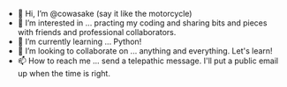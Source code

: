 - 👋 Hi, I’m @cowasake (say it like the motorcycle)
- 👀 I’m interested in ... practing my coding and sharing bits and pieces with friends and professional collaborators.
- 🌱 I’m currently learning ... Python! 
- 💞️ I’m looking to collaborate on ... anything and everything. Let's learn!
- 📫 How to reach me ... send a telepathic message. I'll put a public email up when the time is right.

<!---
cowasake/cowasake is a ✨ special ✨ repository because its `README.md` (this file) appears on your GitHub profile.
You can click the Preview link to take a look at your changes.
--->
